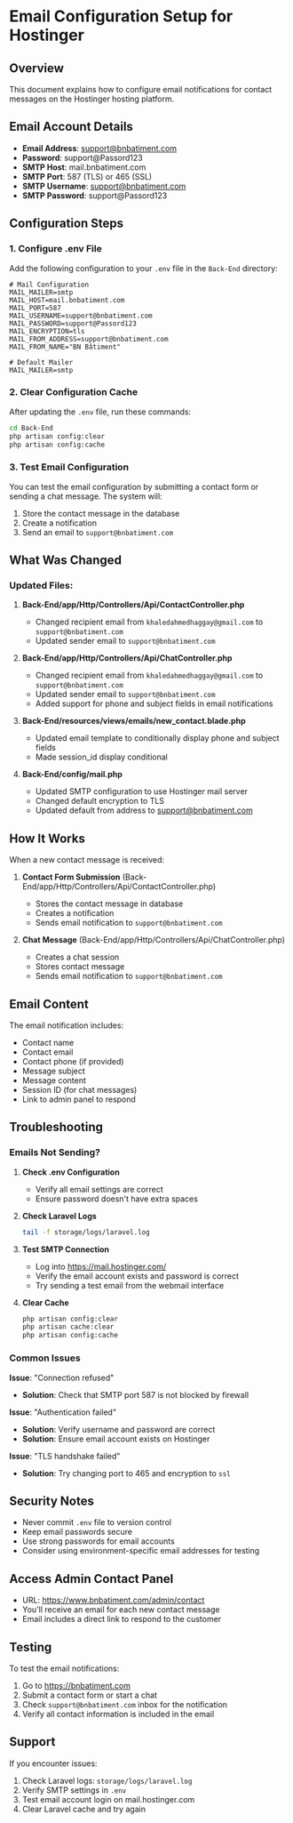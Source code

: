 # Email Configuration Setup for Hostinger

## Overview
This document explains how to configure email notifications for contact messages on the Hostinger hosting platform.

## Email Account Details
- **Email Address**: support@bnbatiment.com
- **Password**: support@Passord123
- **SMTP Host**: mail.bnbatiment.com
- **SMTP Port**: 587 (TLS) or 465 (SSL)
- **SMTP Username**: support@bnbatiment.com
- **SMTP Password**: support@Passord123

## Configuration Steps

### 1. Configure .env File

Add the following configuration to your `.env` file in the `Back-End` directory:

```env
# Mail Configuration
MAIL_MAILER=smtp
MAIL_HOST=mail.bnbatiment.com
MAIL_PORT=587
MAIL_USERNAME=support@bnbatiment.com
MAIL_PASSWORD=support@Passord123
MAIL_ENCRYPTION=tls
MAIL_FROM_ADDRESS=support@bnbatiment.com
MAIL_FROM_NAME="BN Bâtiment"

# Default Mailer
MAIL_MAILER=smtp
```

### 2. Clear Configuration Cache

After updating the `.env` file, run these commands:

```bash
cd Back-End
php artisan config:clear
php artisan config:cache
```

### 3. Test Email Configuration

You can test the email configuration by submitting a contact form or sending a chat message. The system will:

1. Store the contact message in the database
2. Create a notification
3. Send an email to `support@bnbatiment.com`

## What Was Changed

### Updated Files:
1. **Back-End/app/Http/Controllers/Api/ContactController.php**
   - Changed recipient email from `khaledahmedhaggay@gmail.com` to `support@bnbatiment.com`
   - Updated sender email to `support@bnbatiment.com`

2. **Back-End/app/Http/Controllers/Api/ChatController.php**
   - Changed recipient email from `khaledahmedhaggay@gmail.com` to `support@bnbatiment.com`
   - Updated sender email to `support@bnbatiment.com`
   - Added support for phone and subject fields in email notifications

3. **Back-End/resources/views/emails/new_contact.blade.php**
   - Updated email template to conditionally display phone and subject fields
   - Made session_id display conditional

4. **Back-End/config/mail.php**
   - Updated SMTP configuration to use Hostinger mail server
   - Changed default encryption to TLS
   - Updated default from address to support@bnbatiment.com

## How It Works

When a new contact message is received:

1. **Contact Form Submission** (Back-End/app/Http/Controllers/Api/ContactController.php)
   - Stores the contact message in database
   - Creates a notification
   - Sends email notification to `support@bnbatiment.com`

2. **Chat Message** (Back-End/app/Http/Controllers/Api/ChatController.php)
   - Creates a chat session
   - Stores contact message
   - Sends email notification to `support@bnbatiment.com`

## Email Content

The email notification includes:
- Contact name
- Contact email
- Contact phone (if provided)
- Message subject
- Message content
- Session ID (for chat messages)
- Link to admin panel to respond

## Troubleshooting

### Emails Not Sending?

1. **Check .env Configuration**
   - Verify all email settings are correct
   - Ensure password doesn't have extra spaces

2. **Check Laravel Logs**
   ```bash
   tail -f storage/logs/laravel.log
   ```

3. **Test SMTP Connection**
   - Log into https://mail.hostinger.com/
   - Verify the email account exists and password is correct
   - Try sending a test email from the webmail interface

4. **Clear Cache**
   ```bash
   php artisan config:clear
   php artisan cache:clear
   php artisan config:cache
   ```

### Common Issues

**Issue**: "Connection refused"
- **Solution**: Check that SMTP port 587 is not blocked by firewall

**Issue**: "Authentication failed"
- **Solution**: Verify username and password are correct
- **Solution**: Ensure email account exists on Hostinger

**Issue**: "TLS handshake failed"
- **Solution**: Try changing port to 465 and encryption to `ssl`

## Security Notes

- Never commit `.env` file to version control
- Keep email passwords secure
- Use strong passwords for email accounts
- Consider using environment-specific email addresses for testing

## Access Admin Contact Panel

- URL: https://www.bnbatiment.com/admin/contact
- You'll receive an email for each new contact message
- Email includes a direct link to respond to the customer

## Testing

To test the email notifications:

1. Go to https://bnbatiment.com
2. Submit a contact form or start a chat
3. Check `support@bnbatiment.com` inbox for the notification
4. Verify all contact information is included in the email

## Support

If you encounter issues:
1. Check Laravel logs: `storage/logs/laravel.log`
2. Verify SMTP settings in `.env`
3. Test email account login on mail.hostinger.com
4. Clear Laravel cache and try again

